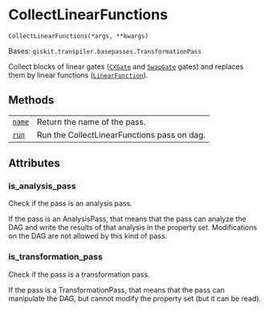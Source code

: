 # CollectLinearFunctions

<span id="undefined" />

`CollectLinearFunctions(*args, **kwargs)`

Bases: `qiskit.transpiler.basepasses.TransformationPass`

Collect blocks of linear gates ([`CXGate`](qiskit.circuit.library.CXGate#qiskit.circuit.library.CXGate "qiskit.circuit.library.CXGate") and [`SwapGate`](qiskit.circuit.library.SwapGate#qiskit.circuit.library.SwapGate "qiskit.circuit.library.SwapGate") gates) and replaces them by linear functions ([`LinearFunction`](qiskit.circuit.library.LinearFunction#qiskit.circuit.library.LinearFunction "qiskit.circuit.library.LinearFunction")).

## Methods

|                                                                                                                                                                            |                                             |
| -------------------------------------------------------------------------------------------------------------------------------------------------------------------------- | ------------------------------------------- |
| [`name`](qiskit.transpiler.passes.CollectLinearFunctions.name#qiskit.transpiler.passes.CollectLinearFunctions.name "qiskit.transpiler.passes.CollectLinearFunctions.name") | Return the name of the pass.                |
| [`run`](qiskit.transpiler.passes.CollectLinearFunctions.run#qiskit.transpiler.passes.CollectLinearFunctions.run "qiskit.transpiler.passes.CollectLinearFunctions.run")     | Run the CollectLinearFunctions pass on dag. |

## Attributes

<span id="undefined" />

### is\_analysis\_pass

Check if the pass is an analysis pass.

If the pass is an AnalysisPass, that means that the pass can analyze the DAG and write the results of that analysis in the property set. Modifications on the DAG are not allowed by this kind of pass.

<span id="undefined" />

### is\_transformation\_pass

Check if the pass is a transformation pass.

If the pass is a TransformationPass, that means that the pass can manipulate the DAG, but cannot modify the property set (but it can be read).
